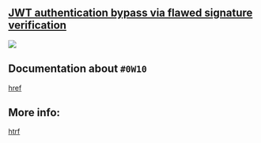 ## [JWT authentication bypass via flawed signature verification](https://portswigger.net/web-security/jwt/lab-jwt-authentication-bypass-via-flawed-signature-verification)

![](https://github.com/nu11secur1ty/PortSwigger-Web-Security-Academy/blob/main/JWT/JWT-authentication-bypass-via-flawed-signature-verification/Docs/Screenshot%202022-06-15%20170203.png)

## Documentation about `#0W10`
[href](https://portswigger.net/web-security/jwt)


## More info:
[htrf](https://www.nu11secur1ty.com/2022/06/portswigger-lab-wt-authentication_15.html)
